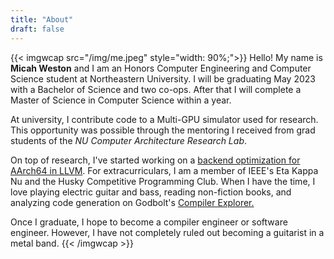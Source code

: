 ```yaml
---
title: "About"
draft: false
---
```


{{< imgwcap src="/img/me.jpeg" style="width: 90%;">}}
Hello! My name is **Micah Weston** and I am an Honors Computer Engineering and Computer Science student at Northeastern University. I will be graduating May 2023 with a Bachelor of Science and two co-ops. After that I will complete a Master of Science in Computer Science within a year.

At university, I contribute code to a Multi-GPU simulator used for research. This opportunity was possible through the mentoring I received from grad students of the _NU Computer Architecture Research Lab_. 

On top of research, I've started working on a [backend optimization for AArch64 in LLVM](https://github.com/llvm/llvm-project/issues/51482 "LLVM Github"). For extracurriculars, I am a member of IEEE's Eta Kappa Nu and the Husky Competitive Programming Club. When I have the time, I love playing electric guitar and bass, reading non-fiction books, and analyzing code generation on Godbolt\'s [Compiler Explorer.](https://godbolt.org/ "Compiler Explorer")

Once I graduate, I hope to become a compiler engineer or software engineer. However, I have not completely ruled out becoming a guitarist in a metal band.
{{< /imgwcap >}}
